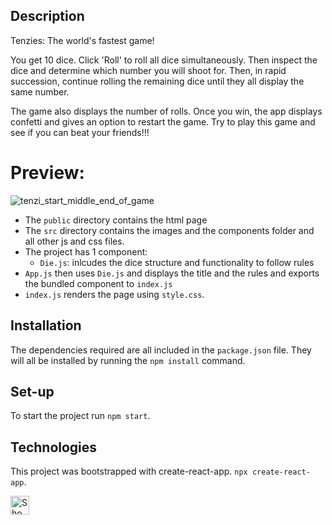 ## Description

Tenzies: The world's fastest game!

You get 10 dice. Click 'Roll' to roll all dice simultaneously. Then inspect the dice and determine which number you will shoot for. Then, in rapid succession, continue rolling the remaining dice until they all display the same number.

The game also displays the number of rolls. Once you win, the app displays confetti and gives an option to restart the game. Try to play this game and see if you can beat your friends!!!

# Preview:

![tenzi_start_middle_end_of_game](https://user-images.githubusercontent.com/65996001/211164193-86d1da68-1505-40e6-adc2-1d42bcb949bd.jpg)

- The `public` directory contains the html page
- The `src` directory contains the images and the components folder and all other js and css files.
- The project has 1 component:
  - `Die.js`: inlcudes the dice structure and functionality to follow rules
- `App.js` then uses `Die.js` and displays the title and the rules and exports the bundled component to `index.js`
- `index.js` renders the page using `style.css`.

## Installation

The dependencies required are all included in the `package.json` file. They will all be installed by running the `npm install` command.

## Set-up

To start the project run `npm start`.

## Technologies

This project was bootstrapped with create-react-app. `npx create-react-app`.

<picture>
  <source media="(prefers-color-scheme: dark)" srcset="https://cdn.icon-icons.com/icons2/2415/PNG/512/react_original_wordmark_logo_icon_146375.png">
  <source media="(prefers-color-scheme: light)" srcset="https://cdn.icon-icons.com/icons2/2415/PNG/512/react_original_wordmark_logo_icon_146375.png">
  <img width="30px" alt="Shows a logo of c-sharp" src="https://cdn.icon-icons.com/icons2/2415/PNG/512/react_original_wordmark_logo_icon_146375.png">
</picture>
